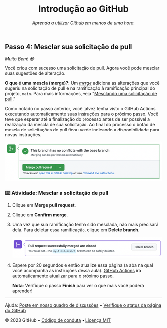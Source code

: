 <header>

<!--
  <<< Notas do autor: Cabeçalho do curso >>>
  Inclui uma imagem de 1280×640, título do curso em fromato de sentença e uma descrição concisa em ênfase.
  Nas configurações do seu repositório: permita template de repositório, adicione suma imagem social de 1280×640, auto delete dos cabeçalhos de branches.
  Adicione sua lincença de código aberto, GitHub utiliza a licença MIT.
-->

# Introdução ao GitHub

_Aprenda a utilizar Github em menos de uma hora._

</header>

<!--
  <<< Notas do autor: Passo 4 >>>
  Apenas uma nota histórica: A versão anterior desse passo requeria responder
  a ao feedback de uma solicitação de pull antes de realizar a mescla. A versão anterior também considerava
  a situação em que usuários acidentalmente fechavam a solicitação sem antes realizar a mescla.
-->

## Passo 4: Mesclar sua solicitação de pull

_Muito Bem! :sunglasses:_

Você criou com sucesso uma solicitação de pull. Agora você pode mesclar suas sugestões de alteração.

**O que é uma mescla (merge)?**: Um _[merge](https://docs.github.com/pt/get-started/quickstart/github-glossary#merge)_ adiciona as alterações que você sugeriu na solicitação de pull e na ramificação à ramificação principal do projeto, `main`. Para mais informações, veja "[Mesclando uma solicitação de pull](https://docs.github.com/pt/pull-requests/collaborating-with-pull-requests/incorporating-changes-from-a-pull-request/merging-a-pull-request)."

Como notado no passo anterior, você talvez tenha visto o GitHub Actions executando automaticamente suas instruções para o próximo passo. Você teve que esperar até a finalização do processo antes de ser possível a realização da mescla de sua solicitação. Ao final do processo o botão de mescla de solicitações de pull ficou verde indicando a disponibilidade para novas instruções.

![captura de tela do botão de mescla de solicitação de pull](/images/Green-merge-pull-request.png)

### :keyboard: Atividade: Mesclar a solicitação de pull

1. Clique em **Merge pull request**.
2. Clique em **Confirm merge**.
3. Uma vez que sua ramificação tenha sido mesclada, não mais precisará dela. Para deletar essa ramificação, clique em **Delete branch**.

   <img alt="captura de tela mostrando o botão de deleção da ramificação" src="/images/delete-branch.png"/>

4. Espere por 20 segundos e então atualize essa página (a aba na qual você acompanha as instruções dessa aula). [GitHub Actions](https://docs.github.com/pt/actions) irá automaticamente atualizar para o próximo passo.

   **Nota**: Verifique o passo **Finish** para ver o que mais você poderá aprender!

<footer>

<!--
  <<< Notas do autor: Rodapé >>>
  Adicione um link de suporte, status da página do Github, código de conduta e o link da licença .
-->

---

Ajuda: [Poste em nosso quadro de discussões](https://github.com/orgs/skills/discussions/categories/introduction-to-github) &bull; [Verifique o status da página do GitHub](https://www.githubstatus.com/)

&copy; 2023 GitHub &bull; [Código de conduta](https://www.contributor-covenant.org/version/2/1/code_of_conduct/code_of_conduct.md) &bull; [Licença MIT](https://gh.io/mit)

</footer>
